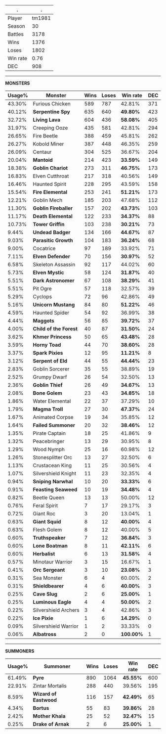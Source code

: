 .|.
|-|-
Player|tm1981
Season|30
Battles|3178
Wins|1376
Loses|1802
Win rate|0.76
DEC|908

---
**MONSTERS**

Usage%|Monster|Wins|Loses|Win rate|DEC|
-|-|-|-|-|-|
43.30%|Furious Chicken|589|787|42.81%|371|
40.12%|**Serpentine Spy**|635|640|**49.80%**|423|
32.72%|**Living Lava**|604|436|**58.08%**|405|
31.97%|Creeping Ooze|435|581|42.81%|294|
26.65%|Fire Beetle|388|459|45.81%|262|
26.27%|Kobold Miner|387|448|46.35%|259|
26.09%|Centaur|304|525|36.67%|204|
20.04%|**Mantoid**|214|423|**33.59%**|149|
18.38%|**Goblin Chariot**|273|311|**46.75%**|173|
16.83%|Elven Cutthroat|217|318|40.56%|149|
16.46%|Haunted Spirit|228|295|43.59%|158|
15.54%|**Fire Elemental**|253|241|**51.21%**|173|
12.21%|Goblin Mech|185|203|47.68%|112|
11.30%|**Goblin Fireballer**|157|202|**43.73%**|103|
11.17%|**Death Elemental**|122|233|**34.37%**|88|
10.73%|**Tower Griffin**|103|238|**30.21%**|73|
9.44%|**Undead Badger**|134|166|**44.67%**|87|
9.03%|**Parasitic Growth**|104|183|**36.24%**|68|
9.00%|Cocatrice|97|189|33.92%|71|
7.11%|**Elven Defender**|70|156|**30.97%**|52|
6.58%|Skeleton Assassin|92|117|44.02%|60|
5.73%|**Elven Mystic**|58|124|**31.87%**|40|
5.51%|**Dark Astronomer**|67|108|**38.29%**|41|
5.51%|Pit Ogre|57|118|32.57%|39|
5.29%|Cyclops|72|96|42.86%|49|
5.16%|**Unicorn Mustang**|84|80|**51.22%**|46|
4.59%|Haunted Spider|54|92|36.99%|38|
4.44%|**Maggots**|56|85|**39.72%**|37|
4.00%|**Child of the Forest**|40|87|**31.50%**|24|
3.62%|**Khmer Princess**|50|65|**43.48%**|28|
3.59%|**Horny Toad**|44|70|**38.60%**|28|
3.37%|**Spark Pixies**|12|95|**11.21%**|8|
3.12%|**Serpent of Eld**|44|55|**44.44%**|23|
2.83%|Goblin Sorcerer|35|55|38.89%|19|
2.52%|Grumpy Dwarf|26|54|32.50%|13|
2.36%|**Goblin Thief**|26|49|**34.67%**|13|
2.08%|**Bone Golem**|23|43|**34.85%**|18|
1.86%|Water Elemental|22|37|37.29%|10|
1.79%|**Magma Troll**|27|30|**47.37%**|24|
1.67%|Animated Corpse|19|34|35.85%|12|
1.64%|**Failed Summoner**|20|32|**38.46%**|12|
1.35%|Pirate Captain|18|25|41.86%|9|
1.32%|Peacebringer|13|29|30.95%|8|
1.29%|Wood Nymph|25|16|60.98%|12|
1.26%|Stonesplitter Orc|13|27|32.50%|6|
1.13%|Crustacean King|11|25|30.56%|4|
1.07%|Silvershield Knight|11|23|32.35%|4|
0.94%|**Sniping Narwhal**|10|20|**33.33%**|6|
0.91%|**Feasting Seaweed**|10|19|**34.48%**|4|
0.82%|Beetle Queen|13|13|50.00%|12|
0.76%|Feral Spirit|7|17|29.17%|3|
0.72%|Giant Roc|3|20|13.04%|1|
0.63%|**Giant Squid**|8|12|**40.00%**|4|
0.63%|Flesh Golem|8|12|40.00%|5|
0.60%|**Truthspeaker**|7|12|**36.84%**|3|
0.60%|**Lone Boatman**|8|11|**42.11%**|6|
0.60%|**Herbalist**|6|13|**31.58%**|4|
0.57%|Minotaur Warrior|3|15|16.67%|1|
0.41%|**Orc Sergeant**|3|10|**23.08%**|3|
0.31%|Sea Monster|6|4|60.00%|2|
0.31%|**Shieldbearer**|4|6|**40.00%**|3|
0.25%|**Cave Slug**|2|6|**25.00%**|1|
0.25%|**Luminous Eagle**|4|4|**50.00%**|2|
0.22%|Silvershield Archers|3|4|42.86%|3|
0.22%|**Ice Pixie**|1|6|**14.29%**|0|
0.09%|Silvershield Warrior|1|2|33.33%|0|
0.06%|**Albatross**|2|0|**100.00%**|1|

---
**SUMMONERS**

Usage%|Summoner|Wins|Loses|Win rate|DEC|
-|-|-|-|-|-|
61.49%|**Pyre**|890|1064|**45.55%**|600|
22.91%|Zintar Mortalis|288|440|39.56%|195|
8.59%|**Wizard of Eastwood**|116|157|**42.49%**|65|
4.34%|**Bortus**|55|83|**39.86%**|28|
2.42%|**Mother Khala**|25|52|**32.47%**|15|
0.25%|**Drake of Arnak**|2|6|**25.00%**|1|
